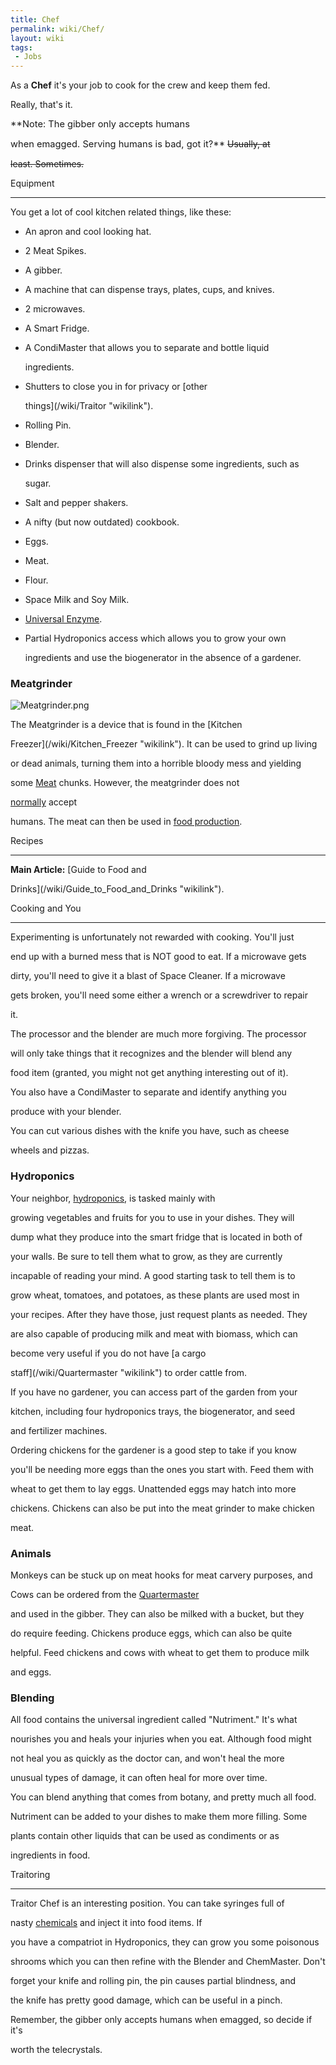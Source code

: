 ```yaml
---
title: Chef
permalink: wiki/Chef/
layout: wiki
tags:
 - Jobs
---
```


As a **Chef** it's your job to cook for the crew and keep them fed.
Really, that's it.

<font style="font-size:11pt;">**Note: The gibber only accepts humans
when emagged. Serving humans is bad, got it?**</font> <s>Usually, at
least. Sometimes.</s>

Equipment
---------

You get a lot of cool kitchen related things, like these:

-   An apron and cool looking hat.
-   2 Meat Spikes.
-   A gibber.
-   A machine that can dispense trays, plates, cups, and knives.
-   2 microwaves.
-   A Smart Fridge.
-   A CondiMaster that allows you to separate and bottle liquid
    ingredients.
-   Shutters to close you in for privacy or [other
    things](/wiki/Traitor "wikilink").
-   Rolling Pin.
-   Blender.
-   Drinks dispenser that will also dispense some ingredients, such as
    sugar.
-   Salt and pepper shakers.
-   A nifty (but now outdated) cookbook.
-   Eggs.
-   Meat.
-   Flour.
-   Space Milk and Soy Milk.
-   [Universal Enzyme](/wiki/Universal_Enzyme "wikilink").
-   Partial Hydroponics access which allows you to grow your own
    ingredients and use the biogenerator in the absence of a gardener.

### Meatgrinder

![](Meatgrinder.png "Meatgrinder.png")

The Meatgrinder is a device that is found in the [Kitchen
Freezer](/wiki/Kitchen_Freezer "wikilink"). It can be used to grind up living
or dead animals, turning them into a horrible bloody mess and yielding
some [Meat](/wiki/Meat "wikilink") chunks. However, the meatgrinder does not
[normally](/wiki/Syndicate_Items#Electromagnetic_Card "wikilink") accept
humans. The meat can then be used in [food production](/wiki/Food "wikilink").

Recipes
-------

**Main Article:** [Guide to Food and
Drinks](/wiki/Guide_to_Food_and_Drinks "wikilink").

Cooking and You
---------------

Experimenting is unfortunately not rewarded with cooking. You'll just
end up with a burned mess that is NOT good to eat. If a microwave gets
dirty, you'll need to give it a blast of Space Cleaner. If a microwave
gets broken, you'll need some either a wrench or a screwdriver to repair
it.

The processor and the blender are much more forgiving. The processor
will only take things that it recognizes and the blender will blend any
food item (granted, you might not get anything interesting out of it).
You also have a CondiMaster to separate and identify anything you
produce with your blender.

You can cut various dishes with the knife you have, such as cheese
wheels and pizzas.

### Hydroponics

Your neighbor, [hydroponics](/wiki/Botanist "wikilink"), is tasked mainly with
growing vegetables and fruits for you to use in your dishes. They will
dump what they produce into the smart fridge that is located in both of
your walls. Be sure to tell them what to grow, as they are currently
incapable of reading your mind. A good starting task to tell them is to
grow wheat, tomatoes, and potatoes, as these plants are used most in
your recipes. After they have those, just request plants as needed. They
are also capable of producing milk and meat with biomass, which can
become very useful if you do not have [a cargo
staff](/wiki/Quartermaster "wikilink") to order cattle from.

If you have no gardener, you can access part of the garden from your
kitchen, including four hydroponics trays, the biogenerator, and seed
and fertilizer machines.

Ordering chickens for the gardener is a good step to take if you know
you'll be needing more eggs than the ones you start with. Feed them with
wheat to get them to lay eggs. Unattended eggs may hatch into more
chickens. Chickens can also be put into the meat grinder to make chicken
meat.

### Animals

Monkeys can be stuck up on meat hooks for meat carvery purposes, and
Cows can be ordered from the [Quartermaster](/wiki/Quartermaster "wikilink")
and used in the gibber. They can also be milked with a bucket, but they
do require feeding. Chickens produce eggs, which can also be quite
helpful. Feed chickens and cows with wheat to get them to produce milk
and eggs.

### Blending

All food contains the universal ingredient called "Nutriment." It's what
nourishes you and heals your injuries when you eat. Although food might
not heal you as quickly as the doctor can, and won't heal the more
unusual types of damage, it can often heal for more over time.

You can blend anything that comes from botany, and pretty much all food.
Nutriment can be added to your dishes to make them more filling. Some
plants contain other liquids that can be used as condiments or as
ingredients in food.

Traitoring
----------

Traitor Chef is an interesting position. You can take syringes full of
nasty [chemicals](/wiki/Chemist "wikilink") and inject it into food items. If
you have a compatriot in Hydroponics, they can grow you some poisonous
shrooms which you can then refine with the Blender and ChemMaster. Don't
forget your knife and rolling pin, the pin causes partial blindness, and
the knife has pretty good damage, which can be useful in a pinch.

Remember, the gibber only accepts humans when emagged, so decide if it's
worth the telecrystals.
